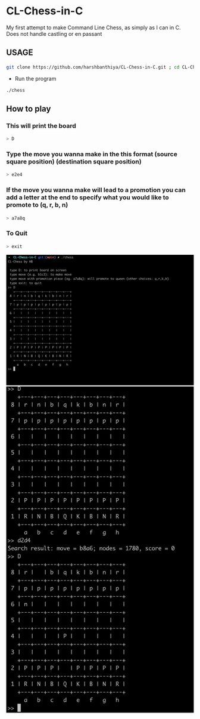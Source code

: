 # CL-Chess-in-C
My first attempt to make Command Line Chess, as simply as I can in C. Does not handle castling or en passant

## USAGE
```sh
git clone https://github.com/harshbanthiya/CL-Chess-in-C.git ; cd CL-Chess-in-C ; gcc CL_Chess.c -o chess 
```
* Run the program 
```sh
./chess 
```
## How to play

### This will print the board 
```sh
> D 
```

### Type the move you wanna make in the this format (source square position) (destination square position)
```sh
> e2e4 
```


### If the move you wanna make will lead to a promotion you can add a letter at the end to specify what you would like to promote to (q, r, b, n)
```sh
> a7a8q
```

### To Quit
```sh
> exit
```


<a href = "url"><img src="https://github.com/harshbanthiya/CL-Chess-in-C/blob/main/imgs/cl-chess2.png"></a>
<a href = "url"><img src="https://github.com/harshbanthiya/CL-Chess-in-C/blob/main/imgs/cl-chess1.png"></a>

